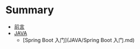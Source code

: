 # Summary

* [前言](README.md)
* [JAVA](JAVA/README.md)
    * [Spring Boot 入门](JAVA/Spring Boot 入门.md)

